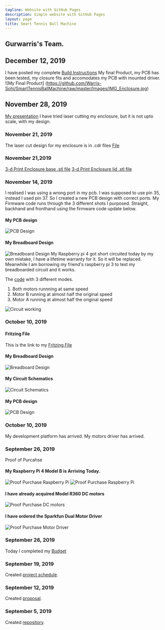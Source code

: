 ```yaml
---
tagline: Website with GitHub Pages
description: Simple website with GitHub Pages
layout: page
title: Smart Tennis Ball Machine
---
```


Gurwarris's Team.
-------------
## December 12, 2019
I have posted my complete [Build Instructions](https://github.com/Warris-Sohi/SmartTennisBallMachine/blob/master/README.md)
My final Product, my PCB has been tested, my closure fits and accomodates my PCB with mounted driver.
![My Final Product] (https://github.com/Warris-Sohi/SmartTennisBallMachine/raw/master/Images/IMG_Enclosure.jpg)
## November 28, 2019
[My presentation](https://github.com/Warris-Sohi/SmartTennisBallMachine/blob/master/Documentation/Presentation%20Ping%20Pong%20Machine.pptx)
I have tried laser cutting my enclosure, but it is not upto scale, with my design.

### November 21, 2019
The laser cut design for my enclosure is in .cdr files
[File](https://github.com/Warris-Sohi/SmartTennisBallMachine/blob/master/Mechanical/enclosure%20new.cdr)

### November 21,2019
[3-d Print Enclosure base .stl file](https://github.com/Warris-Sohi/SmartTennisBallMachine/blob/master/Mechanical/Pi%20Enclosure%20Base.stl)
[3-d Print Enclosure lid .stl file](https://github.com/Warris-Sohi/SmartTennisBallMachine/blob/master/Mechanical/Pi%20Enclosure%20Lid.stl)
### November 14, 2019
I realised I was using a wrong port in my pcb. I was supposed to use pin 35, instead I used pin 37. So I created a new PCB design with correct ports.
My Firmware code runs through the 3 different shots I purposed. Straight, backhand and fronthand using the firmware code update below.

#### My PCB design
![PCB Design](https://github.com/Warris-Sohi/SmartTennisBallMachine/raw/master/Electronics/DualMotorDriver_pcb_v2.jpg)
#### My Breadboard Design
![Breadboard Design](https://github.com/Warris-Sohi/SmartTennisBallMachine/raw/master/Electronics/DualMotorDriver_bb_v2.jpg)
My Raspberry pi 4 got short circuited today by my own mistake, I have a lifetime warranty for it. So it will be replaced. Meanwhile I am borrowing my friend's raspberry pi 3 to test my breadboarded circuit and it works.
 
 The [code](https://github.com/Warris-Sohi/SmartTennisBallMachine/blob/master/Firmware/tbfng6621.py) with 3 different modes.
 1. Both motors runnning at same speed 
 2. Motor B running at almost half the original speed
 3. Motor A running at almost half the original speed
 
 
 ![Circuit working](https://raw.githubusercontent.com/Warris-Sohi/SmartTennisBallMachine/master/Images/IMG_20191114_130010.jpg)

### October 10, 2019
#### Fritzing File
This is the link to my [Fritzing File](https://github.com/Warris-Sohi/SmartTennisBallMachine/blob/master/Electronics/DualMotorDriver.fzz)
#### My Breadboard Design
![Breadboard Design](https://github.com/Warris-Sohi/SmartTennisBallMachine/raw/master/Electronics/DualMotorDriver_bb_v2.jpg)
#### My Circuit Schematics
![Circuit Schematics](https://raw.githubusercontent.com/Warris-Sohi/SmartTennisBallMachine/master/Electronics/DualMotorDriver_schem.jpg)
#### My PCB design
![PCB Design](https://raw.githubusercontent.com/Warris-Sohi/SmartTennisBallMachine/master/Electronics/DualMotorDriver_pcb.jpg)




### October 10, 2019
My development platform has arrived.
My motors driver has arrived.

### September 26, 2019
Proof of Purcahse
#### My Raspberry Pi 4 Model B is Arriving Today.
![Proof Purchase Raspberry Pi](https://github.com/Warris-Sohi/SmartTennisBallMachine/raw/master/Documentation/Proof%20of%20Purchase%20-Raspberry%20Pi%20.JPG)
![Proof Purchase Raspberry Pi](https://github.com/Warris-Sohi/SmartTennisBallMachine/raw/master/Documentation/Proof%20of%20Purchase%20-Raspberry%20Pi%202.JPG)

#### I have already acquired Model R360 DC motors
![Proof Purchase DC motors](https://github.com/Warris-Sohi/SmartTennisBallMachine/raw/master/Documentation/Proof%20of%20Purchase%20-DC%20motors%20.JPG)

#### I have ordered the Sparkfun Dual Motor Driver
![Proof Purchase Motor Driver](https://github.com/Warris-Sohi/SmartTennisBallMachine/raw/master/Documentation/Proof%20of%20Purchase%20-Motor%20Driver%20.JPG)

### September 26, 2019
Today I completed my [Budget](https://github.com/Warris-Sohi/SmartTennisBallMachine/blob/master/Documentation/Project%20Budget.pdf) 

### September 19, 2019

Created [project schedule](https://github.com/Warris-Sohi/SmartTennisBallMachine/blob/master/Documentation/ScheduleCapstone%20Project.pdf).  
### September 12, 2019

Created [proposal](https://github.com/Warris-Sohi/SmartTennisBallMachine/blob/master/Documentation/ProposalContentGurwarrisSohiSmartTennisBallMachine.docx).

### September 5, 2019

Created [repository](https://github.com/Warris-Sohi/SmartTennisBallMachine).
